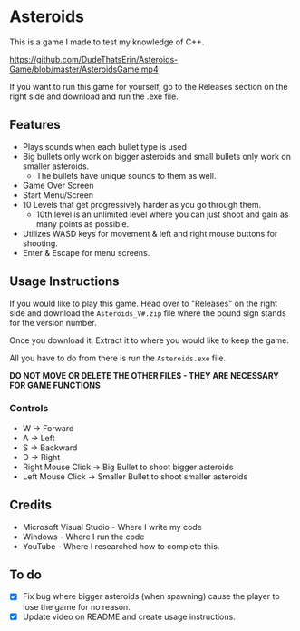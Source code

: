 # Asteroids
This is a game I made to test my knowledge of C++.

https://github.com/DudeThatsErin/Asteroids-Game/blob/master/AsteroidsGame.mp4

If you want to run this game for yourself, go to the Releases section on the right side and download and run the .exe file.

## Features
- Plays sounds when each bullet type is used
- Big bullets only work on bigger asteroids and small bullets only work on smaller asteroids.
  - The bullets have unique sounds to them as well.
- Game Over Screen
- Start Menu/Screen
- 10 Levels that get progressively harder as you go through them.
    - 10th level is an unlimited level where you can just shoot and gain as many points as possible.
- Utilizes WASD keys for movement & left and right mouse buttons for shooting.
- Enter & Escape for menu screens.

## Usage Instructions
If you would like to play this game. Head over to "Releases" on the right side and download the `Asteroids_V#.zip` file where the pound sign stands for the version number.

Once you download it. Extract it to where you would like to keep the game.

All you have to do from there is run the `Asteroids.exe` file.

**DO NOT MOVE OR DELETE THE OTHER FILES - THEY ARE NECESSARY FOR GAME FUNCTIONS**

### Controls
- W -> Forward
- A -> Left
- S -> Backward
- D -> Right
- Right Mouse Click -> Big Bullet to shoot bigger asteroids
- Left Mouse Click -> Smaller Bullet to shoot smaller asteroids

## Credits
- Microsoft Visual Studio - Where I write my code
- Windows - Where I run the code
- YouTube - Where I researched how to complete this.

## To do
- [x] Fix bug where bigger asteroids (when spawning) cause the player to lose the game for no reason.
- [x] Update video on README and create usage instructions.
